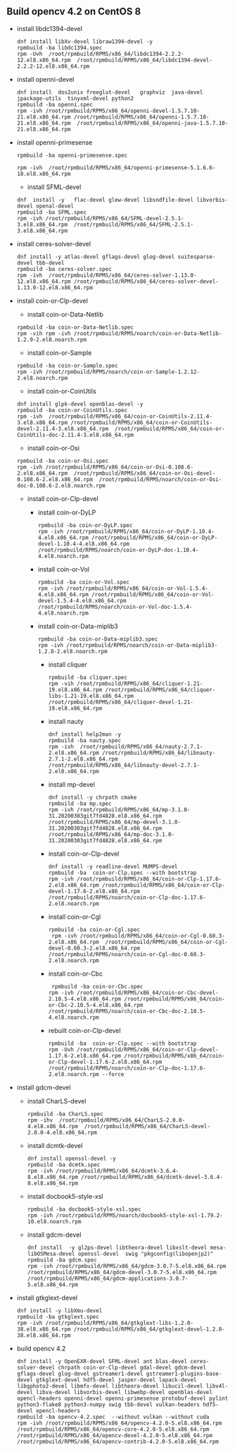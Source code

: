 Build opencv 4.2 on CentOS 8
---

- install libdc1394-devel 
  ```
  dnf install libXv-devel libraw1394-devel -y
  rpmbuild -ba libdc1394.spec
  rpm -Uvh  /root/rpmbuild/RPMS/x86_64/libdc1394-2.2.2-12.el8.x86_64.rpm  /root/rpmbuild/RPMS/x86_64/libdc1394-devel-2.2.2-12.el8.x86_64.rpm
  ```

- install openni-devel
  ```
  dnf install  dos2unix freeglut-devel   graphviz  java-devel  jpackage-utils  tinyxml-devel python2
  rpmbuild -ba openni.spec
  rpm -ivh /root/rpmbuild/RPMS/x86_64/openni-devel-1.5.7.10-21.el8.x86_64.rpm /root/rpmbuild/RPMS/x86_64/openni-1.5.7.10-21.el8.x86_64.rpm  /root/rpmbuild/RPMS/x86_64/openni-java-1.5.7.10-21.el8.x86_64.rpm
  ```

- install openni-primesense
  ```
  rpmbuild -ba openni-primesense.spec 

  rpm -ivh  /root/rpmbuild/RPMS/x86_64/openni-primesense-5.1.6.6-18.el8.x86_64.rpm
  ```
  - install SFML-devel
  ```
  dnf  install -y   flac-devel glew-devel libsndfile-devel libvorbis-devel openal-devel
  rpmbuild -ba SFML.spec
  rpm -ivh /root/rpmbuild/RPMS/x86_64/SFML-devel-2.5.1-3.el8.x86_64.rpm  /root/rpmbuild/RPMS/x86_64/SFML-2.5.1-3.el8.x86_64.rpm
  ```
- install  ceres-solver-devel
  ```
  dnf install -y atlas-devel gflags-devel glog-devel suitesparse-devel tbb-devel
  rpmbuild -ba ceres-solver.spec
  rpm -ivh  /root/rpmbuild/RPMS/x86_64/ceres-solver-1.13.0-12.el8.x86_64.rpm /root/rpmbuild/RPMS/x86_64/ceres-solver-devel-1.13.0-12.el8.x86_64.rpm
  ```

- install coin-or-Clp-devel

	- install coin-or-Data-Netlib
    ```
    rpmbuild -ba coin-or-Data-Netlib.spec
    rpm -vih rpm -ivh /root/rpmbuild/RPMS/noarch/coin-or-Data-Netlib-1.2.9-2.el8.noarch.rpm
    ```
	- install coin-or-Sample
    ```
    rpmbuild -ba coin-or-Sample.spec
    rpm -ivh /root/rpmbuild/RPMS/noarch/coin-or-Sample-1.2.12-2.el8.noarch.rpm
    ```
	- install coin-or-CoinUtils
    ```
    dnf install glpk-devel openblas-devel -y
    rpmbuild -ba coin-or-CoinUtils.spec
    rpm -ivh  /root/rpmbuild/RPMS/x86_64/coin-or-CoinUtils-2.11.4-3.el8.x86_64.rpm /root/rpmbuild/RPMS/x86_64/coin-or-CoinUtils-devel-2.11.4-3.el8.x86_64.rpm  /root/rpmbuild/RPMS/x86_64/coin-or-CoinUtils-doc-2.11.4-3.el8.x86_64.rpm
    ```
	- install coin-or-Osi
    ```
    rpmbuild -ba coin-or-Osi.spec
    rpm -ivh /root/rpmbuild/RPMS/x86_64/coin-or-Osi-0.108.6-2.el8.x86_64.rpm  /root/rpmbuild/RPMS/x86_64/coin-or-Osi-devel-0.108.6-2.el8.x86_64.rpm  /root/rpmbuild/RPMS/noarch/coin-or-Osi-doc-0.108.6-2.el8.noarch.rpm
    ```
	
    - install coin-or-Clp-devel
		
    	- install coin-or-DyLP
            ```
  			rpmbuild -ba coin-or-DyLP.spec 
  			rpm -ivh /root/rpmbuild/RPMS/x86_64/coin-or-DyLP-1.10.4-4.el8.x86_64.rpm /root/rpmbuild/RPMS/x86_64/coin-or-DyLP-devel-1.10.4-4.el8.x86_64.rpm /root/rpmbuild/RPMS/noarch/coin-or-DyLP-doc-1.10.4-4.el8.noarch.rpm
            ```
    	- install coin-or-Vol
    		```
            rpmbuild -ba coin-or-Vol.spec
    		rpm -ivh /root/rpmbuild/RPMS/x86_64/coin-or-Vol-1.5.4-4.el8.x86_64.rpm /root/rpmbuild/RPMS/x86_64/coin-or-Vol-devel-1.5.4-4.el8.x86_64.rpm  /root/rpmbuild/RPMS/noarch/coin-or-Vol-doc-1.5.4-4.el8.noarch.rpm
            ```
    	- install coin-or-Data-miplib3
    		```
            rpmbuild -ba coin-or-Data-miplib3.spec
    		rpm -ivh /root/rpmbuild/RPMS/noarch/coin-or-Data-miplib3-1.2.8-2.el8.noarch.rpm
            ```
    		- install cliquer
    		    ```
                rpmbuild -ba cliquer.spec
    			rpm -vih /root/rpmbuild/RPMS/x86_64/cliquer-1.21-19.el8.x86_64.rpm /root/rpmbuild/RPMS/x86_64/cliquer-libs-1.21-19.el8.x86_64.rpm  /root/rpmbuild/RPMS/x86_64/cliquer-devel-1.21-19.el8.x86_64.rpm
                ```
    		- install nauty
    			```
                dnf install help2man -y
    			rpmbuild -ba nauty.spec
    			rpm -ivh  /root/rpmbuild/RPMS/x86_64/nauty-2.7.1-2.el8.x86_64.rpm /root/rpmbuild/RPMS/x86_64/libnauty-2.7.1-2.el8.x86_64.rpm  /root/rpmbuild/RPMS/x86_64/libnauty-devel-2.7.1-2.el8.x86_64.rpm
                ```
    		- install mp-devel 
    			```
                dnf install -y chrpath cmake
    			rpmbuild -ba mp.spec
    			rpm -ivh /root/rpmbuild/RPMS/x86_64/mp-3.1.0-31.20200303git7fd4828.el8.x86_64.rpm /root/rpmbuild/RPMS/x86_64/mp-devel-3.1.0-31.20200303git7fd4828.el8.x86_64.rpm /root/rpmbuild/RPMS/x86_64/mp-doc-3.1.0-31.20200303git7fd4828.el8.x86_64.rpm
                ```
    		- install coin-or-Clp-devel
    			```
                dnf install -y readline-devel MUMPS-devel
    			rpmbuild -ba  coin-or-Clp.spec --with bootstrap
    			rpm -ivh /root/rpmbuild/RPMS/x86_64/coin-or-Clp-1.17.6-2.el8.x86_64.rpm /root/rpmbuild/RPMS/x86_64/coin-or-Clp-devel-1.17.6-2.el8.x86_64.rpm  /root/rpmbuild/RPMS/noarch/coin-or-Clp-doc-1.17.6-2.el8.noarch.rpm
                ```
    		- install coin-or-Cgl
    			```
                rpmbuild -ba coin-or-Cgl.spec
    			 rpm -ivh /root/rpmbuild/RPMS/x86_64/coin-or-Cgl-0.60.3-2.el8.x86_64.rpm  /root/rpmbuild/RPMS/x86_64/coin-or-Cgl-devel-0.60.3-2.el8.x86_64.rpm  /root/rpmbuild/RPMS/noarch/coin-or-Cgl-doc-0.60.3-2.el8.noarch.rpm
                ```
    		- install coin-or-Cbc
    			```
                 rpmbuild -ba coin-or-Cbc.spec
    			rpm -ivh /root/rpmbuild/RPMS/x86_64/coin-or-Cbc-devel-2.10.5-4.el8.x86_64.rpm /root/rpmbuild/RPMS/x86_64/coin-or-Cbc-2.10.5-4.el8.x86_64.rpm  /root/rpmbuild/RPMS/noarch/coin-or-Cbc-doc-2.10.5-4.el8.noarch.rpm
                ```
    		- rebuilt coin-or-Clp-devel
    			```
                rpmbuild -ba  coin-or-Clp.spec --with bootstrap
    			rpm -Uvh /root/rpmbuild/RPMS/x86_64/coin-or-Clp-devel-1.17.6-2.el8.x86_64.rpm /root/rpmbuild/RPMS/x86_64/coin-or-Clp-devel-1.17.6-2.el8.x86_64.rpm  /root/rpmbuild/RPMS/noarch/coin-or-Clp-doc-1.17.6-2.el8.noarch.rpm --force
                ```


- install gdcm-devel
	
	- install CharLS-devel
		```
        rpmbuild -ba CharLS.spec
		rpm -ihv  /root/rpmbuild/RPMS/x86_64/CharLS-2.0.0-4.el8.x86_64.rpm  /root/rpmbuild/RPMS/x86_64/CharLS-devel-2.0.0-4.el8.x86_64.rpm
        ```
		
    - install dcmtk-devel
		```
        dnf install openssl-devel -y
		rpmbuild -ba dcmtk.spec
        rpm -ivh /root/rpmbuild/RPMS/x86_64/dcmtk-3.6.4-8.el8.x86_64.rpm /root/rpmbuild/RPMS/x86_64/dcmtk-devel-3.6.4-8.el8.x86_64.rpm
        ```
    - install docbook5-style-xsl
        ```
        rpmbuild -ba docbook5-style-xsl.spec
        rpm -ivh /root/rpmbuild/RPMS/noarch/docbook5-style-xsl-1.79.2-10.el8.noarch.rpm
        ```
	- install gdcm-devel
		```
        dnf install  -y gl2ps-devel libtheora-devel libxslt-devel mesa-libOSMesa-devel openssl-devel  swig "pkgconfig(libopenjp2)"
		rpmbuild -ba gdcm.spec
		rpm -ivh /root/rpmbuild/RPMS/x86_64/gdcm-3.0.7-5.el8.x86_64.rpm  /root/rpmbuild/RPMS/x86_64/gdcm-devel-3.0.7-5.el8.x86_64.rpm  /root/rpmbuild/RPMS/x86_64/gdcm-applications-3.0.7-5.el8.x86_64.rpm
        ```
- install gtkglext-devel
	```
    dnf install -y libXmu-devel
	rpmbuild -ba gtkglext.spec
	rpm -ivh /root/rpmbuild/RPMS/x86_64/gtkglext-libs-1.2.0-38.el8.x86_64.rpm /root/rpmbuild/RPMS/x86_64/gtkglext-devel-1.2.0-38.el8.x86_64.rpm
    ```
	
- build opencv 4.2
    ```
	dnf install -y OpenEXR-devel SFML-devel ant blas-devel ceres-solver-devel chrpath coin-or-Clp-devel gdal-devel gdcm-devel gflags-devel glog-devel gstreamer1-devel gstreamer1-plugins-base-devel gtkglext-devel hdf5-devel jasper-devel lapack-devel libgphoto2-devel libmfx-devel libtheora-devel libucil-devel libv4l-devel libva-devel libvorbis-devel libwebp-devel openblas-devel opencl-headers openni-devel openni-primesense protobuf-devel pylint python3-flake8 python3-numpy swig tbb-devel vulkan-headers hdf5-devel opencl-headers
	rpmbuild -ba opencv-4.2.spec  --without vulkan --without cuda
	rpm -ivh /root/rpmbuild/RPMS/x86_64/opencv-4.2.0-5.el8.x86_64.rpm  /root/rpmbuild/RPMS/x86_64/opencv-core-4.2.0-5.el8.x86_64.rpm /root/rpmbuild/RPMS/x86_64/opencv-devel-4.2.0-5.el8.x86_64.rpm   /root/rpmbuild/RPMS/x86_64/opencv-contrib-4.2.0-5.el8.x86_64.rpm
    ```